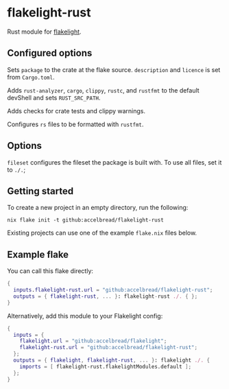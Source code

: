 # flakelight-rust

Rust module for [flakelight][1].

[1]: https://github.com/accelbread/flakelight

## Configured options

Sets `package` to the crate at the flake source. `description` and `licence` is
set from `Cargo.toml`.

Adds `rust-analyzer`, `cargo`, `clippy`, `rustc`, and `rustfmt` to the default
devShell and sets `RUST_SRC_PATH`.

Adds checks for crate tests and clippy warnings.

Configures `rs` files to be formatted with `rustfmt`.

## Options

`fileset` configures the fileset the package is built with. To use all files,
set it to `./.`;

## Getting started

To create a new project in an empty directory, run the following:

```
nix flake init -t github:accelbread/flakelight-rust
```

Existing projects can use one of the example `flake.nix` files below.

## Example flake

You can call this flake directly:

```nix
{
  inputs.flakelight-rust.url = "github:accelbread/flakelight-rust";
  outputs = { flakelight-rust, ... }: flakelight-rust ./. { };
}
```

Alternatively, add this module to your Flakelight config:

```nix
{
  inputs = {
    flakelight.url = "github:accelbread/flakelight";
    flakelight-rust.url = "github:accelbread/flakelight-rust";
  };
  outputs = { flakelight, flakelight-rust, ... }: flakelight ./. {
    imports = [ flakelight-rust.flakelightModules.default ];
  };
}
```
